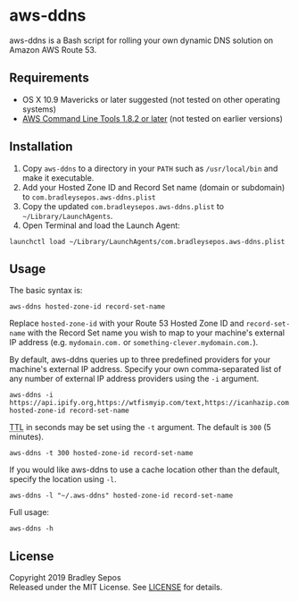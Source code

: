 aws-ddns
======

aws-ddns is a Bash script for rolling your own dynamic DNS solution on Amazon AWS Route 53.


Requirements
------------

- OS X 10.9 Mavericks or later suggested (not tested on other operating systems)
- [AWS Command Line Tools 1.8.2 or later](http://docs.aws.amazon.com/cli/latest/userguide/installing.html) (not tested on earlier versions)


Installation
------------

1. Copy `aws-ddns` to a directory in your `PATH` such as `/usr/local/bin` and make it executable.
2. Add your Hosted Zone ID and Record Set name (domain or subdomain) to `com.bradleysepos.aws-ddns.plist` 
3. Copy the updated `com.bradleysepos.aws-ddns.plist` to `~/Library/LaunchAgents`.
4. Open Terminal and load the Launch Agent:

```
launchctl load ~/Library/LaunchAgents/com.bradleysepos.aws-ddns.plist
```


Usage
-----

The basic syntax is:

```
aws-ddns hosted-zone-id record-set-name
```

Replace `hosted-zone-id` with your Route 53 Hosted Zone ID and `record-set-name` with the Record Set name you wish to map to your machine's external IP address (e.g. `mydomain.com.` or `something-clever.mydomain.com.`).

By default, aws-ddns queries up to three predefined providers for your machine's external IP address. Specify your own comma-separated list of any number of external IP address providers using the `-i` argument.

```
aws-ddns -i https://api.ipify.org,https://wtfismyip.com/text,https://icanhazip.com hosted-zone-id record-set-name
```

<abbr title="Time To Live">TTL</abbr> in seconds may be set using the `-t` argument. The default is `300` (5 minutes).

```
aws-ddns -t 300 hosted-zone-id record-set-name
```

If you would like aws-ddns to use a cache location other than the default, specify the location using `-l`.

```
aws-ddns -l "~/.aws-ddns" hosted-zone-id record-set-name
```

Full usage:

```
aws-ddns -h
```


License
-------

Copyright 2019 Bradley Sepos  
Released under the MIT License. See [LICENSE](LICENSE) for details.
